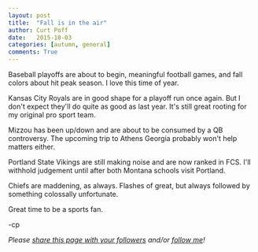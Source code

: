 ```yaml
---
layout: post
title:  "Fall is in the air"
author: Curt Poff
date:   2015-10-03
categories: [autumn, general]
comments: True
---
```


Baseball playoffs are about to begin, meaningful football games, and fall colors about hit peak season. I love this time of year.

<!--more-->

Kansas City Royals are in good shape for a playoff run once again. But I don't expect they'll do quite as good as last year. It's still great rooting for my original pro sport team.

Mizzou has been up/down and are about to be consumed by a QB controversy. The upcoming trip to Athens Georgia probably won't help matters either.

Portland State Vikings are still making noise and are now ranked in FCS. I'll withhold judgement until after both Montana schools visit Portland.

Chiefs are maddening, as always. Flashes of great, but always followed by something colossally unfortunate.

Great time to be a sports fan.

-cp

*Please <a href="https://twitter.com/intent/tweet?url={{ site.production_url }}{{ page.url }}&text={{ page.title }}&via=cpoff" target="_blank">share this page with your followers</a> and/or <a href="https://twitter.com/cpoff">follow me</a>!*
